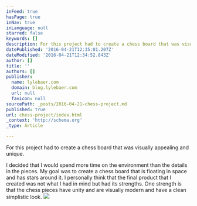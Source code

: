 ```yaml
---
inFeed: true
hasPage: true
inNav: true
inLanguage: null
starred: false
keywords: []
description: For this project had to create a chess board that was visually appealing and unique.
datePublished: '2016-04-21T12:35:01.207Z'
dateModified: '2016-04-21T12:34:52.843Z'
author: []
title: ''
authors: []
publisher:
  name: lylebaer.com
  domain: blog.lylebaer.com
  url: null
  favicon: null
sourcePath: _posts/2016-04-21-chess-project.md
published: true
url: chess-project/index.html
_context: 'http://schema.org'
_type: Article

---
```

For this project had to create a chess board that was visually appealing and unique.

I decided that I would spend more time on the environment than the details in the pieces. My goal was to create a chess board that is floating in space and has stars around it. I personally think that the final product that I created was not what I had in mind but had its strengths. One strength is that the chess pieces have unity and are visually modern and have a clean simplistic look.
![](http://www.lylebaer.com/blog/wp-content/uploads/2015/05/Chess_Final_float.1.jpg)